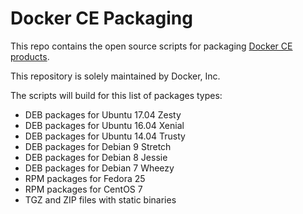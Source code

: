 # Docker CE Packaging

This repo contains the open source scripts for packaging
[Docker CE products](https://store.docker.com/search?offering=community&q=&type=edition).

This repository is solely maintained by Docker, Inc.

The scripts will build for this list of packages types:

* DEB packages for Ubuntu 17.04 Zesty
* DEB packages for Ubuntu 16.04 Xenial
* DEB packages for Ubuntu 14.04 Trusty
* DEB packages for Debian 9 Stretch
* DEB packages for Debian 8 Jessie
* DEB packages for Debian 7 Wheezy
* RPM packages for Fedora 25
* RPM packages for CentOS 7
* TGZ and ZIP files with static binaries
